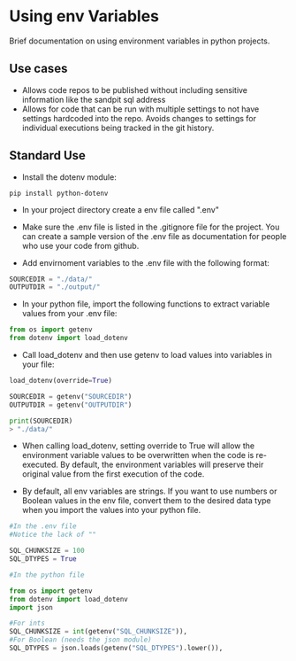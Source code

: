 # Using env Variables

Brief documentation on using environment variables in python projects.

## Use cases ##
* Allows code repos to be published without including sensitive information like the sandpit sql address
* Allows for code that can be run with multiple settings to not have settings hardcoded into the repo. Avoids changes to settings for individual executions being tracked in the git history.

## Standard Use ##
* Install the dotenv module:

```
pip install python-dotenv
```

* In your project directory create a env file called ".env"
  
* Make sure the .env file is listed in the .gitignore file for the project. You can create a sample version of the .env file as documentation for people who use your code from github.

* Add envirnoment variables to the .env file with the following format:
```python
SOURCEDIR = "./data/"
OUTPUTDIR = "./output/"
```
* In your python file, import the following functions to extract variable values from your .env file:

```python
from os import getenv
from dotenv import load_dotenv
```
* Call load_dotenv and then use getenv to load values into variables in your file:

```python
load_dotenv(override=True)

SOURCEDIR = getenv("SOURCEDIR")
OUTPUTDIR = getenv("OUTPUTDIR")

print(SOURCEDIR)
> "./data/"
```

* When calling load_dotenv, setting override to True will allow the environment variable values to be overwritten when the code is re-executed. By default, the environment variables will preserve their original value from the first execution of the code.

* By default, all env variables are strings. If you want to use numbers or Boolean values in the env file, convert them to the desired data type when you import the values into your python file.

```python
#In the .env file
#Notice the lack of ""

SQL_CHUNKSIZE = 100
SQL_DTYPES = True
```
```python
#In the python file

from os import getenv
from dotenv import load_dotenv
import json

#For ints
SQL_CHUNKSIZE = int(getenv("SQL_CHUNKSIZE")),
#For Boolean (needs the json module)
SQL_DTYPES = json.loads(getenv("SQL_DTYPES").lower()),
```

